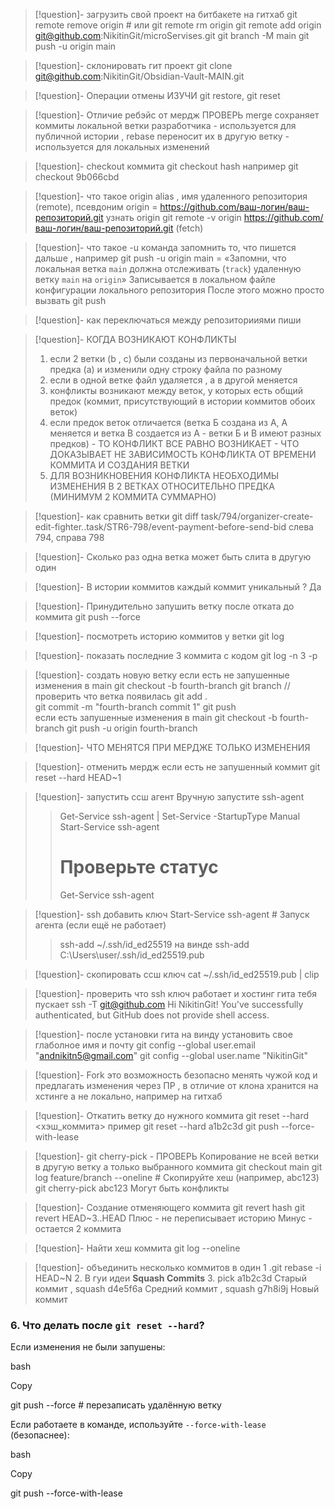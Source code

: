 >[!question]- загрузить свой проект на битбакете на гитхаб
>git remote remove origin  # или git remote rm origin
>git remote add origin git@github.com:NikitinGit/microServises.git
>git branch -M main
>git push -u origin main

>[!question]- склонировать гит проект
>git clone git@github.com:NikitinGit/Obsidian-Vault-MAIN.git

>[!question]- Операции отмены ИЗУЧИ
>git restore, git reset 

>[!question]- Отличие ребэйс от мердж ПРОВЕРЬ
>merge  сохраняет коммиты локальной ветки разработчика - используется для публичной истории , rebase переносит их в другую ветку - используется для локальных изменений 

>[!question]- checkout коммита
>git checkout hash например   git checkout 9b066cbd  


>[!question]- что такое origin 
>alias , имя удаленного репозитория (remote),  псевдоним 
>origin = https://github.com/ваш-логин/ваш-репозиторий.git 
>узнать origin git remote -v
> origin https://github.com/ваш-логин/ваш-репозиторий.git (fetch)

>[!question]- что такое -u 
> команда запомнить то, что пишется дальше , например
> git push -u origin main = «Запомни, что локальная ветка `main` должна отслеживать (`track`) удаленную ветку `main` на `origin`»
> Записывается в локальном файле конфигурации локального репозитория 
> После этого можно просто вызвать git push 

>[!question]- как переключаться между репозиторииями 
> пиши

>[!question]- КОГДА ВОЗНИКАЮТ КОНФЛИКТЫ
>1. если 2 ветки (b , c) были созданы из первоначальной ветки предка (a) и изменили одну строку файла по разному
>2. если в одной ветке файл удаляется , а в другой меняется
>3. конфликты возникают между веток, у которых есть общий предок (коммит, присутствующий в истории коммитов обоих веток)
>4. если предок веток отличается (ветка Б создана из А, А меняется и ветка В создается из А - ветки Б и В имеют разных предков) - ТО КОНФЛИКТ ВСЕ РАВНО ВОЗНИКАЕТ - ЧТО ДОКАЗЫВАЕТ НЕ ЗАВИСИМОСТЬ КОНФЛИКТА ОТ ВРЕМЕНИ КОММИТА И СОЗДАНИЯ ВЕТКИ
>5. ДЛЯ ВОЗНИКНОВЕНИЯ КОНФЛИКТА НЕОБХОДИМЫ ИЗМЕНЕНИЯ В 2 ВЕТКАХ ОТНОСИТЕЛЬНО ПРЕДКА (МИНИМУМ 2 КОММИТА СУММАРНО)

>[!question]- как сравнить ветки
> git diff task/794/organizer-create-edit-fighter..task/STR6-798/event-payment-before-send-bid
> слева 794, справа 798 

>[!question]- Сколько раз одна ветка  может быть слита в другую
> один

>[!question]-  В истории коммитов каждый коммит уникальный ?
>Да

>[!question]- Принудительно запушить ветку после отката до коммита
>git push --force

>[!question]- посмотреть историю коммитов у ветки 
>git log 

>[!question]- показать последние 3 коммита с кодом 
>git log -n 3 -p 

>[!question]- создать новую ветку
>   если есть не запушенные изменения в main
>git checkout -b fourth-branch 
>git branch //проверить что ветка появилась 
>git add .  
>git commit -m "fourth-branch commit 1"
> git push  
>    если есть запушенные изменения в main
>git checkout -b fourth-branch 
>git push -u origin fourth-branch 

>[!question]- ЧТО МЕНЯТСЯ ПРИ МЕРДЖЕ
>ТОЛЬКО ИЗМЕНЕНИЯ

>[!question]- отменить мердж если есть не запушенный коммит
>git reset --hard HEAD~1

>[!question]- запустить ссш агент 
> Вручную запустите ssh-agent
>> Get-Service ssh-agent | Set-Service -StartupType Manual
>> Start-Service ssh-agent
>> # Проверьте статус
>> Get-Service ssh-agent

>[!question]- ssh добавить ключ
>Start-Service ssh-agent  # Запуск агента (если ещё не работает)
>> ssh-add ~/.ssh/id_ed25519
>> на винде ssh-add C:\Users\user/.ssh/id_ed25519.pub 

>[!question]- скопировать ссш ключ 
>cat ~/.ssh/id_ed25519.pub | clip

>[!question]- проверить что ssh ключ работает и хостинг гита тебя пускает 
>ssh -T git@github.com
Hi NikitinGit! You've successfully authenticated, but GitHub does not provide shell access.

>[!question]- после установки гита на винду установить свое глаболное имя и почту 
>git config --global user.email "andnikitn5@gmail.com" 
> git config --global user.name "NikitinGit"  

>[!question]- Fork это
> возможность безопасно менять чужой код и предлагать изменения через ПР , в отличие от клона хранится на хстинге а не локально, например на гитхаб

>[!question]- Откатить ветку до нужного коммита 
git reset --hard <хэш_коммита>
пример git reset --hard a1b2c3d 
git push --force-with-lease

>[!question]- git cherry-pick - ПРОВЕРЬ
>Копирование не всей ветки в другую ветку а только выбранного коммита
>git checkout main
>git log feature/branch --oneline  # Скопируйте хеш (например, abc123)
>git cherry-pick abc123
> Могут быть конфликты 

>[!question]- Создание отменяющего коммита
> git revert hash 
> git revert HEAD~3..HEAD
> Плюс - не переписывает историю 
> Минус - остается 2 коммита 

>[!question]- Найти хеш коммита
>git log --oneline

>[!question]- объединить несколько коммитов в один 
>1 .git rebase -i HEAD~N
>2. В гуи идеи **Squash Commits**
>3. pick a1b2c3d Старый коммит , squash d4e5f6a Средний коммит , squash g7h8i9j Новый коммит

### **6. Что делать после `git reset --hard`?**

Если изменения не были запушены:

bash

Copy

git push --force  # перезаписать удалённую ветку

Если работаете в команде, используйте `--force-with-lease` (безопаснее):

bash

Copy

git push --force-with-lease
